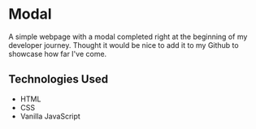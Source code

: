 # Modal

A simple webpage with a modal completed right at the beginning of my developer journey. Thought it would be nice to add it to my Github to showcase how far I've come.

## Technologies Used
- HTML 
- CSS
- Vanilla JavaScript


